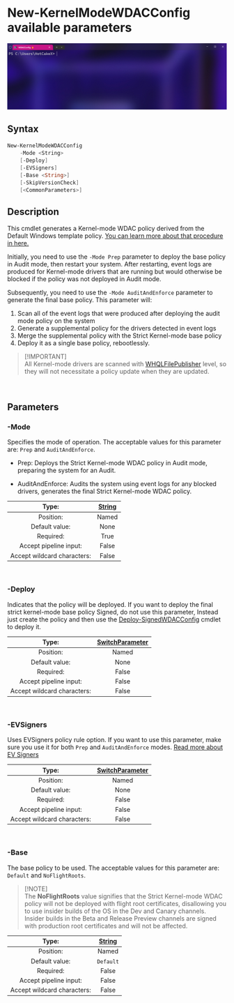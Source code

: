 # New-KernelModeWDACConfig available parameters
![image](https://raw.githubusercontent.com/HotCakeX/.github/main/Pictures/Wiki%20APNGs/New-KernelModeWDACConfig/New-KernelModeWDACConfig%20-Default.apng)

## Syntax

```powershell
New-KernelModeWDACConfig
    -Mode <String>
    [-Deploy]
    [-EVSigners]
    [-Base <String>]
    [-SkipVersionCheck]
    [<CommonParameters>]
```

## Description

This cmdlet generates a Kernel-mode WDAC policy derived from the Default Windows template policy. [You can learn more about that procedure in here.](https://github.com/HotCakeX/Harden-Windows-Security/wiki/WDAC-policy-for-BYOVD-Kernel-mode-only-protection)

Initially, you need to use the `-Mode Prep` parameter to deploy the base policy in Audit mode, then restart your system. After restarting, event logs are produced for Kernel-mode drivers that are running but would otherwise be blocked if the policy was not deployed in Audit mode.

Subsequently, you need to use the `-Mode AuditAndEnforce` parameter to generate the final base policy. This parameter will:

1. Scan all of the event logs that were produced after deploying the audit mode policy on the system
2. Generate a supplemental policy for the drivers detected in event logs
3. Merge the supplemental policy with the Strict Kernel-mode base policy
4. Deploy it as a single base policy, rebootlessly.

> [!IMPORTANT]\
> All Kernel-mode drivers are scanned with [WHQLFilePublisher](https://learn.microsoft.com/en-us/windows/security/application-security/application-control/app-control-for-business/design/select-types-of-rules-to-create#table-2-app-control-for-business-policy---file-rule-levels) level, so they will not necessitate a policy update when they are updated.

<br>

## Parameters

### -Mode

Specifies the mode of operation. The acceptable values for this parameter are: `Prep` and `AuditAndEnforce`.

* Prep: Deploys the Strict Kernel-mode WDAC policy in Audit mode, preparing the system for an Audit.

* AuditAndEnforce: Audits the system using event logs for any blocked drivers, generates the final Strict Kernel-mode WDAC policy.

<div align='center'>

| Type: |[String](https://learn.microsoft.com/en-us/dotnet/api/system.string)|
| :-------------: | :-------------: |
| Position: | Named |
| Default value: | None |
| Required: | True |
| Accept pipeline input: | False |
| Accept wildcard characters: | False |

</div>

<br>

### -Deploy

Indicates that the policy will be deployed. If you want to deploy the final strict kernel-mode base policy Signed, do not use this parameter, Instead just create the policy and then use the [Deploy-SignedWDACConfig](https://github.com/HotCakeX/Harden-Windows-Security/wiki/Deploy-SignedWDACConfig) cmdlet to deploy it.

<div align='center'>

| Type: |[SwitchParameter](https://learn.microsoft.com/en-us/dotnet/api/system.management.automation.switchparameter)|
| :-------------: | :-------------: |
| Position: | Named |
| Default value: | None |
| Required: | False |
| Accept pipeline input: | False |
| Accept wildcard characters: | False |

</div>

<br>

### -EVSigners

Uses EVSigners policy rule option. If you want to use this parameter, make sure you use it for both `Prep` and `AuditAndEnforce` modes. [Read more about EV Signers](https://github.com/HotCakeX/Harden-Windows-Security/wiki/WDAC-Notes#policies-with-requiredev-signers-rule-option)

<div align='center'>

| Type: |[SwitchParameter](https://learn.microsoft.com/en-us/dotnet/api/system.management.automation.switchparameter)|
| :-------------: | :-------------: |
| Position: | Named |
| Default value: | None |
| Required: | False |
| Accept pipeline input: | False |
| Accept wildcard characters: | False |

</div>

<br>

### -Base

The base policy to be used. The acceptable values for this parameter are: `Default` and `NoFlightRoots`.


> [!NOTE]\
> The **NoFlightRoots** value signifies that the Strict Kernel-mode WDAC policy will not be deployed with flight root certificates, disallowing you to use insider builds of the OS in the Dev and Canary channels. Insider builds in the Beta and Release Preview channels are signed with production root certificates and will not be affected.

<div align='center'>

| Type: |[String](https://learn.microsoft.com/en-us/dotnet/api/system.string)|
| :-------------: | :-------------: |
| Position: | Named |
| Default value: | `Default` |
| Required: | False |
| Accept pipeline input: | False |
| Accept wildcard characters: | False |

</div>

<br>
